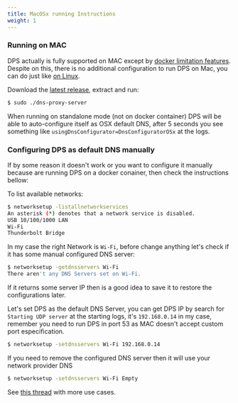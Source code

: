 ```yaml
---
title: MacOSx running Instructions
weight: 1
---
```



### Running on MAC

DPS actually is fully supported on MAC except by [docker limitation features][5]. Despite on this,
there is no additional configuration to run DPS on Mac, you can do just like [on Linux](#running-on-linux).

Download the [latest release][3], extract and run:
```bash
$ sudo ./dns-proxy-server
```

When running on standalone mode (not on docker container) DPS will be able to auto-configure itself as OSX default DNS,
after 5 seconds you see something like `usingDnsConfigurator=DnsConfiguratorOSx` at the logs.

### Configuring DPS as default DNS manually

If by some reason it doesn't work or you want to configure it manually because are running DPS on a docker conainer,
then check the instructions bellow:

To list available networks:
```bash
$ networksetup -listallnetworkservices
An asterisk (*) denotes that a network service is disabled.
USB 10/100/1000 LAN
Wi-Fi
Thunderbolt Bridge
```
In my case the right Network is `Wi-Fi`, before change anything let's check if it has some manual
configured DNS server:
```bash
$ networksetup -getdnsservers Wi-Fi
There aren't any DNS Servers set on Wi-Fi. 
```
If it returns some server IP then is a good idea to save it to restore the configurations later.

Let's set DPS as the default DNS Server, you can get DPS IP by search for `Starting UDP server` at the starting logs,
it's `192.168.0.14` in my case, remember you need to run DPS in port 53 as MAC doesn't accept custom port especification.

```bash
$ networksetup -setdnsservers Wi-Fi 192.168.0.14
```

If you need to remove the configured DNS server then it will use your network provider DNS
```bash
$ networksetup -setdnsservers Wi-Fi Empty
```

See [this thread][6] with more use cases.

[3]: https://github.com/mageddo/dns-proxy-server/releases
[5]: https://docs.docker.com/desktop/networking/#there-is-no-docker0-bridge-on-the-host
[6]: https://github.com/mageddo/dns-proxy-server/issues/44#issuecomment-1454379761
